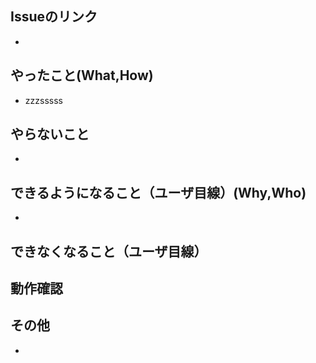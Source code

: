 ## Issueのリンク
- 


## やったこと(What,How)
- zzzsssss



## やらないこと
- 

## できるようになること（ユーザ目線）(Why,Who)
- 


## できなくなること（ユーザ目線）


## 動作確認


## その他
-

